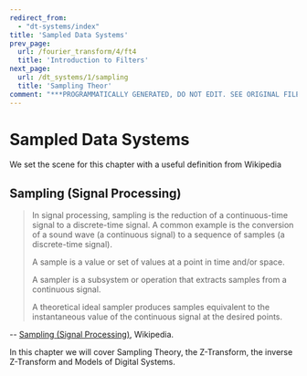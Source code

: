 ```yaml
---
redirect_from:
  - "dt-systems/index"
title: 'Sampled Data Systems'
prev_page:
  url: /fourier_transform/4/ft4
  title: 'Introduction to Filters'
next_page:
  url: /dt_systems/1/sampling
  title: 'Sampling Theor'
comment: "***PROGRAMMATICALLY GENERATED, DO NOT EDIT. SEE ORIGINAL FILES IN /content***"
---
```

# Sampled Data Systems

We set the scene for this chapter with a useful definition from Wikipedia

## Sampling (Signal Processing)

> In signal processing, sampling is the reduction of a continuous-time signal to a discrete-time signal. A common example is the conversion of a sound wave (a continuous signal) to a sequence of samples (a discrete-time signal).
>
> A sample is a value or set of values at a point in time and/or space.
>
> A sampler is a subsystem or operation that extracts samples from a continuous signal.
>
> A theoretical ideal sampler produces samples equivalent to the instantaneous value of the continuous signal at the desired points.

-- [Sampling (Signal Processing)](https://en.wikipedia.org/wiki/Sampling_(signal_processing)), Wikipedia.

In this chapter we will cover Sampling Theory, the Z-Transform, the inverse Z-Transform and Models of Digital Systems.